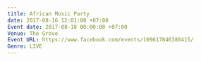 ```yaml
---
title: African Music Party
date: 2017-08-16 12:01:00 +07:00
Event date: 2017-08-18 00:00:00 +07:00
Venue: The Grove
Event URL: https://www.facebook.com/events/109617846380415/
Genre: LIVE
---
```


